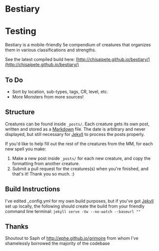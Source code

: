 # Bestiary
# Testing
Bestiary is a mobile-friendly 5e compendium of creatures that organizes them in various classifications and strengths.

See the latest compiled build here: [http://chisaipete.github.io/bestiary/](http://chisaipete.github.io/bestiary/)

## To Do
* Sort by location, sub-types, tags, CR, level, etc.
* More Monsters from more sources!

## Structure
Creatures can be found inside `_posts/`. Each creature gets its own post, written and stored as a [Markdown](http://daringfireball.net/projects/markdown/basics) file. The date is arbitrary and never displayed, but still necessary for [Jekyll](http://jekyllrb.com) to process the posts properly.

If you'd like to help fill out the rest of the creatures from the MM, for each new spell you make:

1. Make a new post inside `_posts/` for each new creature, and copy the formatting from another creature.
2. Submit a pull request for the creatures(s) when you're finished, and that's it! Thank you so much. :)

## Build Instructions
I've edited _config.yml for my own build purposes, but if you've got [Jekyll](http://jekyllrb.com) set up locally, the following should create the build from your friendly command line terminal:
`jekyll serve -Vw --no-watch --baseurl ""`

## Thanks

Shoutout to Saph of http://ephe.github.io/grimoire from whom I've shamelessly borrowed the majority of the codebase
